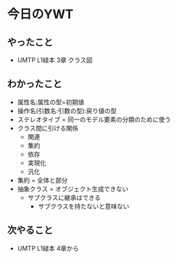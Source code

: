 # 今日のYWT

## やったこと

- UMTP L1緑本 3章 クラス図

## わかったこと

- 属性名:属性の型=初期値
- 操作名(引数名:引数の型):戻り値の型
- ステレオタイプ = 同一のモデル要素の分類のために使う
- クラス間に引ける関係
  - 関連
  - 集約
  - 依存
  - 実現化
  - 汎化
- 集約 = 全体と部分
- 抽象クラス = オブジェクト生成できない
  - サブクラスに継承はできる
    - サブクラスを持たないと意味ない

## 次やること

- UMTP L1緑本 4章から

